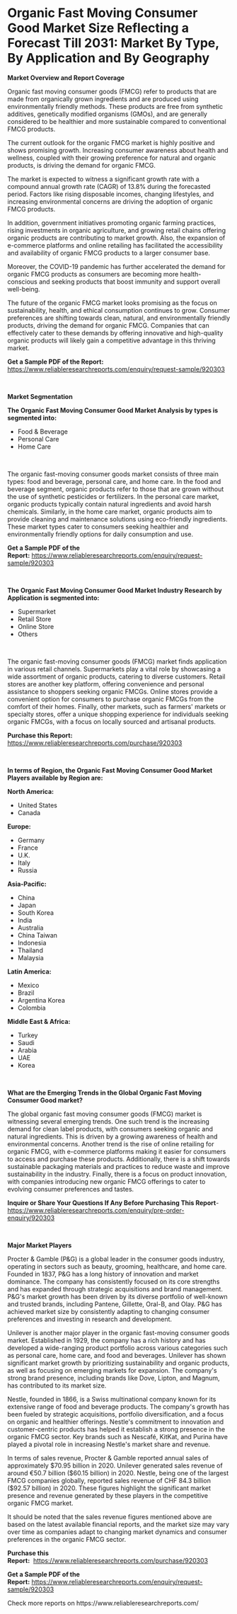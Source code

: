 <p><h1>Organic Fast Moving Consumer Good Market Size Reflecting a Forecast Till 2031: Market By Type, By Application and By Geography</h1></p><p><strong>Market Overview and Report Coverage</strong></p>
<p><p>Organic fast moving consumer goods (FMCG) refer to products that are made from organically grown ingredients and are produced using environmentally friendly methods. These products are free from synthetic additives, genetically modified organisms (GMOs), and are generally considered to be healthier and more sustainable compared to conventional FMCG products.</p><p>The current outlook for the organic FMCG market is highly positive and shows promising growth. Increasing consumer awareness about health and wellness, coupled with their growing preference for natural and organic products, is driving the demand for organic FMCG.</p><p>The market is expected to witness a significant growth rate with a compound annual growth rate (CAGR) of 13.8% during the forecasted period. Factors like rising disposable incomes, changing lifestyles, and increasing environmental concerns are driving the adoption of organic FMCG products.</p><p>In addition, government initiatives promoting organic farming practices, rising investments in organic agriculture, and growing retail chains offering organic products are contributing to market growth. Also, the expansion of e-commerce platforms and online retailing has facilitated the accessibility and availability of organic FMCG products to a larger consumer base.</p><p>Moreover, the COVID-19 pandemic has further accelerated the demand for organic FMCG products as consumers are becoming more health-conscious and seeking products that boost immunity and support overall well-being.</p><p>The future of the organic FMCG market looks promising as the focus on sustainability, health, and ethical consumption continues to grow. Consumer preferences are shifting towards clean, natural, and environmentally friendly products, driving the demand for organic FMCG. Companies that can effectively cater to these demands by offering innovative and high-quality organic products will likely gain a competitive advantage in this thriving market.</p></p>
<p><strong>Get a Sample PDF of the Report:</strong> <a href="https://www.reliableresearchreports.com/enquiry/request-sample/920303">https://www.reliableresearchreports.com/enquiry/request-sample/920303</a></p>
<p>&nbsp;</p>
<p><strong>Market Segmentation</strong></p>
<p><strong>The Organic Fast Moving Consumer Good Market Analysis by types is segmented into:</strong></p>
<p><ul><li>Food & Beverage</li><li>Personal Care</li><li>Home Care</li></ul></p>
<p>&nbsp;</p>
<p><p>The organic fast-moving consumer goods market consists of three main types: food and beverage, personal care, and home care. In the food and beverage segment, organic products refer to those that are grown without the use of synthetic pesticides or fertilizers. In the personal care market, organic products typically contain natural ingredients and avoid harsh chemicals. Similarly, in the home care market, organic products aim to provide cleaning and maintenance solutions using eco-friendly ingredients. These market types cater to consumers seeking healthier and environmentally friendly options for daily consumption and use.</p></p>
<p><strong>Get a Sample PDF of the Report:</strong>&nbsp;<a href="https://www.reliableresearchreports.com/enquiry/request-sample/920303">https://www.reliableresearchreports.com/enquiry/request-sample/920303</a></p>
<p>&nbsp;</p>
<p><strong>The Organic Fast Moving Consumer Good Market Industry Research by Application is segmented into:</strong></p>
<p><ul><li>Supermarket</li><li>Retail Store</li><li>Online Store</li><li>Others</li></ul></p>
<p>&nbsp;</p>
<p><p>The organic fast-moving consumer goods (FMCG) market finds application in various retail channels. Supermarkets play a vital role by showcasing a wide assortment of organic products, catering to diverse customers. Retail stores are another key platform, offering convenience and personal assistance to shoppers seeking organic FMCGs. Online stores provide a convenient option for consumers to purchase organic FMCGs from the comfort of their homes. Finally, other markets, such as farmers' markets or specialty stores, offer a unique shopping experience for individuals seeking organic FMCGs, with a focus on locally sourced and artisanal products.</p></p>
<p><strong>Purchase this Report:</strong>&nbsp; <a href="https://www.reliableresearchreports.com/purchase/920303">https://www.reliableresearchreports.com/purchase/920303</a></p>
<p>&nbsp;</p>
<p><strong>In terms of Region, the Organic Fast Moving Consumer Good Market Players available by Region are:</strong></p>
<p>
    <p> <strong> North America: </strong>
        <ul>
            <li>United States</li>
            <li>Canada</li>
        </ul>
        </p> 
    <p> <strong> Europe: </strong>
        <ul>
            <li>Germany</li>
            <li>France</li>
            <li>U.K.</li>
            <li>Italy</li>
            <li>Russia</li>
        </ul>
        </p> 
    <p> <strong> Asia-Pacific: </strong>
        <ul>
            <li>China</li>
            <li>Japan</li>
            <li>South Korea</li>
            <li>India</li>
            <li>Australia</li>
            <li>China Taiwan</li>
            <li>Indonesia</li>
            <li>Thailand</li>
            <li>Malaysia</li>
        </ul>
        </p> 
    <p> <strong> Latin America: </strong>
        <ul>
            <li>Mexico</li>
            <li>Brazil</li>
            <li>Argentina Korea</li>
            <li>Colombia</li>
        </ul>
        </p> 
    <p> <strong> Middle East & Africa: </strong>
        <ul>
            <li>Turkey</li>
            <li>Saudi</li>
            <li>Arabia</li>
            <li>UAE</li>
            <li>Korea</li>
        </ul>
    </p>
    </p>
<p>&nbsp;</p>
<p><strong>What are the Emerging Trends in the Global Organic Fast Moving Consumer Good market?</strong></p>
<p><p>The global organic fast moving consumer goods (FMCG) market is witnessing several emerging trends. One such trend is the increasing demand for clean label products, with consumers seeking organic and natural ingredients. This is driven by a growing awareness of health and environmental concerns. Another trend is the rise of online retailing for organic FMCG, with e-commerce platforms making it easier for consumers to access and purchase these products. Additionally, there is a shift towards sustainable packaging materials and practices to reduce waste and improve sustainability in the industry. Finally, there is a focus on product innovation, with companies introducing new organic FMCG offerings to cater to evolving consumer preferences and tastes.</p></p>
<p><strong>Inquire or Share Your Questions If Any Before Purchasing This Report</strong>- <a href="https://www.reliableresearchreports.com/enquiry/pre-order-enquiry/920303">https://www.reliableresearchreports.com/enquiry/pre-order-enquiry/920303</a></p>
<p>&nbsp;</p>
<p><strong>Major Market Players</strong></p>
<p><p>Procter & Gamble (P&G) is a global leader in the consumer goods industry, operating in sectors such as beauty, grooming, healthcare, and home care. Founded in 1837, P&G has a long history of innovation and market dominance. The company has consistently focused on its core strengths and has expanded through strategic acquisitions and brand management. P&G's market growth has been driven by its diverse portfolio of well-known and trusted brands, including Pantene, Gillette, Oral-B, and Olay. P&G has achieved market size by consistently adapting to changing consumer preferences and investing in research and development.</p><p>Unilever is another major player in the organic fast-moving consumer goods market. Established in 1929, the company has a rich history and has developed a wide-ranging product portfolio across various categories such as personal care, home care, and food and beverages. Unilever has shown significant market growth by prioritizing sustainability and organic products, as well as focusing on emerging markets for expansion. The company's strong brand presence, including brands like Dove, Lipton, and Magnum, has contributed to its market size.</p><p>Nestle, founded in 1866, is a Swiss multinational company known for its extensive range of food and beverage products. The company's growth has been fueled by strategic acquisitions, portfolio diversification, and a focus on organic and healthier offerings. Nestle's commitment to innovation and customer-centric products has helped it establish a strong presence in the organic FMCG sector. Key brands such as Nescafé, KitKat, and Purina have played a pivotal role in increasing Nestle's market share and revenue.</p><p>In terms of sales revenue, Procter & Gamble reported annual sales of approximately $70.95 billion in 2020. Unilever generated sales revenue of around €50.7 billion ($60.15 billion) in 2020. Nestle, being one of the largest FMCG companies globally, reported sales revenue of CHF 84.3 billion ($92.57 billion) in 2020. These figures highlight the significant market presence and revenue generated by these players in the competitive organic FMCG market.</p><p>It should be noted that the sales revenue figures mentioned above are based on the latest available financial reports, and the market size may vary over time as companies adapt to changing market dynamics and consumer preferences in the organic FMCG sector.</p></p>
<p><strong>Purchase this Report:</strong>&nbsp;&nbsp;<a href="https://www.reliableresearchreports.com/purchase/920303">https://www.reliableresearchreports.com/purchase/920303</a></p>
<p></p>
<p><strong>Get a Sample PDF of the Report:</strong>&nbsp;<a href="https://www.reliableresearchreports.com/enquiry/request-sample/920303">https://www.reliableresearchreports.com/enquiry/request-sample/920303</a></p>
<p>Check more reports on https://www.reliableresearchreports.com/</p>